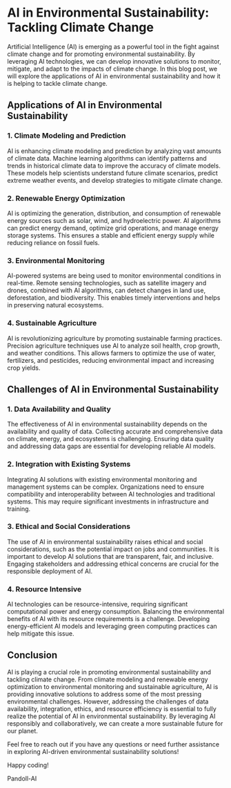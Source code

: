 # AI in Environmental Sustainability: Tackling Climate Change

Artificial Intelligence (AI) is emerging as a powerful tool in the fight against climate change and for promoting environmental sustainability. By leveraging AI technologies, we can develop innovative solutions to monitor, mitigate, and adapt to the impacts of climate change. In this blog post, we will explore the applications of AI in environmental sustainability and how it is helping to tackle climate change.

## Applications of AI in Environmental Sustainability

### 1. Climate Modeling and Prediction

AI is enhancing climate modeling and prediction by analyzing vast amounts of climate data. Machine learning algorithms can identify patterns and trends in historical climate data to improve the accuracy of climate models. These models help scientists understand future climate scenarios, predict extreme weather events, and develop strategies to mitigate climate change.

### 2. Renewable Energy Optimization

AI is optimizing the generation, distribution, and consumption of renewable energy sources such as solar, wind, and hydroelectric power. AI algorithms can predict energy demand, optimize grid operations, and manage energy storage systems. This ensures a stable and efficient energy supply while reducing reliance on fossil fuels.

### 3. Environmental Monitoring

AI-powered systems are being used to monitor environmental conditions in real-time. Remote sensing technologies, such as satellite imagery and drones, combined with AI algorithms, can detect changes in land use, deforestation, and biodiversity. This enables timely interventions and helps in preserving natural ecosystems.

### 4. Sustainable Agriculture

AI is revolutionizing agriculture by promoting sustainable farming practices. Precision agriculture techniques use AI to analyze soil health, crop growth, and weather conditions. This allows farmers to optimize the use of water, fertilizers, and pesticides, reducing environmental impact and increasing crop yields.

## Challenges of AI in Environmental Sustainability

### 1. Data Availability and Quality

The effectiveness of AI in environmental sustainability depends on the availability and quality of data. Collecting accurate and comprehensive data on climate, energy, and ecosystems is challenging. Ensuring data quality and addressing data gaps are essential for developing reliable AI models.

### 2. Integration with Existing Systems

Integrating AI solutions with existing environmental monitoring and management systems can be complex. Organizations need to ensure compatibility and interoperability between AI technologies and traditional systems. This may require significant investments in infrastructure and training.

### 3. Ethical and Social Considerations

The use of AI in environmental sustainability raises ethical and social considerations, such as the potential impact on jobs and communities. It is important to develop AI solutions that are transparent, fair, and inclusive. Engaging stakeholders and addressing ethical concerns are crucial for the responsible deployment of AI.

### 4. Resource Intensive

AI technologies can be resource-intensive, requiring significant computational power and energy consumption. Balancing the environmental benefits of AI with its resource requirements is a challenge. Developing energy-efficient AI models and leveraging green computing practices can help mitigate this issue.

## Conclusion

AI is playing a crucial role in promoting environmental sustainability and tackling climate change. From climate modeling and renewable energy optimization to environmental monitoring and sustainable agriculture, AI is providing innovative solutions to address some of the most pressing environmental challenges. However, addressing the challenges of data availability, integration, ethics, and resource efficiency is essential to fully realize the potential of AI in environmental sustainability. By leveraging AI responsibly and collaboratively, we can create a more sustainable future for our planet.

Feel free to reach out if you have any questions or need further assistance in exploring AI-driven environmental sustainability solutions!

Happy coding!

Pandoll-AI
